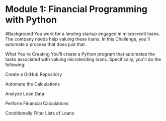 # Module 1: Financial Programming with Python

#Background
You work for a lending startup engaged in microcredit loans. The company needs help valuing these loans. In this Challenge, you'll automate a process that does just that.

What You're Creating
You’ll create a Python program that automates the tasks associated with valuing microlending loans. Specifically, you'll do the following:

Create a GitHub Repository

Automate the Calculations

Analyze Loan Data

Perform Financial Calculations

Conditionally Filter Lists of Loans


